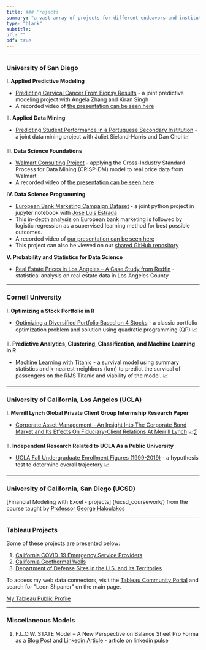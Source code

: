 ```yaml
---
title: ### Projects
summary: "a vast array of projects for different endeavors and institutions."
type: "blank"
subtitle: 
url: ""
pdf: true
---
```

---

### University of San Diego

**I. Applied Predictive Modeling**
* [Predicting Cervical Cancer From Biopsy Results](/projects/post/cervical_cancer) - a joint predictive modeling project with Angela Zhang and Kiran Singh <i class="fab fa-r-project" style="font-size:22px"></i>
* A recorded video of [the presentation can be seen here](https://youtu.be/luOFCHs3nJk) <i class="fab fa-youtube" style="font-size:22px"></i>

**II. Applied Data Mining**
* [Predicting Student Performance in a Portuguese Secondary Institution](/projects/post/student_performance_models) - a joint data mining project with Juliet Sieland-Harris and Dan Choi 📈<i class="fab fa-r-project" style="font-size:22px"></i>

**III. Data Science Foundations**

* [Walmart Consulting Project](/projects/post/walmart_price_model) - applying the Cross-Industry Standard Process for Data Mining (CRISP-DM) model to real price data from Walmart
* A recorded video of [the presentation can be seen here](https://www.youtube.com/watch?v=1TqfbGY39_c) <i class="fab fa-youtube" style="font-size:22px"></i>

**IV. Data Science Programming**

* [European Bank Marketing Campaign Dataset](/projects/post/european_bank_marketing) - a joint python project in jupyter notebook with [Jose Luis Estrada](https://www.joseluisestrada.net/) <i class="fab fa-python" style="font-size:22px"></i>
* This in-depth analysis on European bank marketing is followed by logistic regression as a supervised learning method for best possible outcomes. 
* A recorded video of [our presentation can be seen here](https://www.youtube.com/watch?v=-id0kLvWdJY) <i class="fab fa-youtube" style="font-size:22px"></i>
* This project can also be viewed on our [shared GitHub repository](https://github.com/MSADS-500B-Data-Science-Programming/group_project) <i class="fab fa-github" style="font-size:22px"></i>

**V. Probability and Statistics for Data Science**

* [Real Estate Prices in Los Angeles – A Case Study from Redfin](/projects/post/los_angeles_redfin_real_estate) - statistical analysis on real estate data in Los Angeles County

---

### Cornell University


**I. Optimizing a Stock Portfolio in R**

* [Optimizing a Diversified Portfolio Based on 4 Stocks](/projects/post/stock_portfolio_in_r) - a classic portfolio optimization problem and solution using quadratic programming (QP) 📈  <i class="fab fa-r-project" style="font-size:22px"></i>

**II. Predictive Analytics, Clustering, Classification, and Machine Learning in R**

* [Machine Learning with Titanic](/projects/post/titanic_machine_learning/) - a survival model using summary statistics and k-nearest-neighbors (knn) to predict the survical of passengers on the RMS Titanic and viability of the model. 📈  <i class="fab fa-r-project" style="font-size:22px"></i>



---
### University of California, Los Angeles (UCLA)

**I. Merrill Lynch Global Private Client Group Intermship Research Paper**

- [Corporate Asset Management - An Insight Into The Corporate Bond Market and Its Effects On Fiduciary-Client Relations At Merrill Lynch](/projects/post/corporate_bonds/) 📈∑

**II. Independent Research Related to UCLA As a Public University**

- [UCLA Fall Undergraduate Enrollment Figures (1999-2019)](/projects/post/uclafallstarts_trends/) - a hypothesis test to determine overall trajectory 📈  <i class="fab fa-r-project" style="font-size:22px"></i>

---
### University of California, San Diego (UCSD)

[Financial Modeling with Excel - projects] (/ucsd_coursework/) from the course taught by [Professor George Haloulakos](https://extension.ucsd.edu/about-extension/george-a-haloulakos)

---

### Tableau Projects

Some of these projects are presented below:

1. [California COVID-19 Emergency Service Providers](/projects/post/covid_19_ca_emergencyproviders/) <br /> 
2. [California Geothermal Wells](/projects/post/ca_geothermalwells/)  <br /> 
3. [Department of Defense Sites in the U.S. and its Territories](/projects/post/dodsites/)

To access my web data connectors, visit the [Tableau Community Portal](https://tableau.github.io/webdataconnector/community/) and search for "Leon Shpaner" on the main page. 

[My Tableau Public Profile](https://public.tableau.com/profile/leon.shpaner/)

---

### Miscellaneous Models 

1. F.L.O.W. STATE Model – A New Perspective on Balance Sheet Pro Forma as a [Blog Post](/projects/post/FlowStateModel/) and [Linkedin Article](https://www.linkedin.com/pulse/flow-state-model-new-perspective-balance-sheet-pro-forma-leon-shpaner/?trackingId=jWDIwg0KuFt65YH9OOY1vg%3D%3D) - article on linkedin pulse












